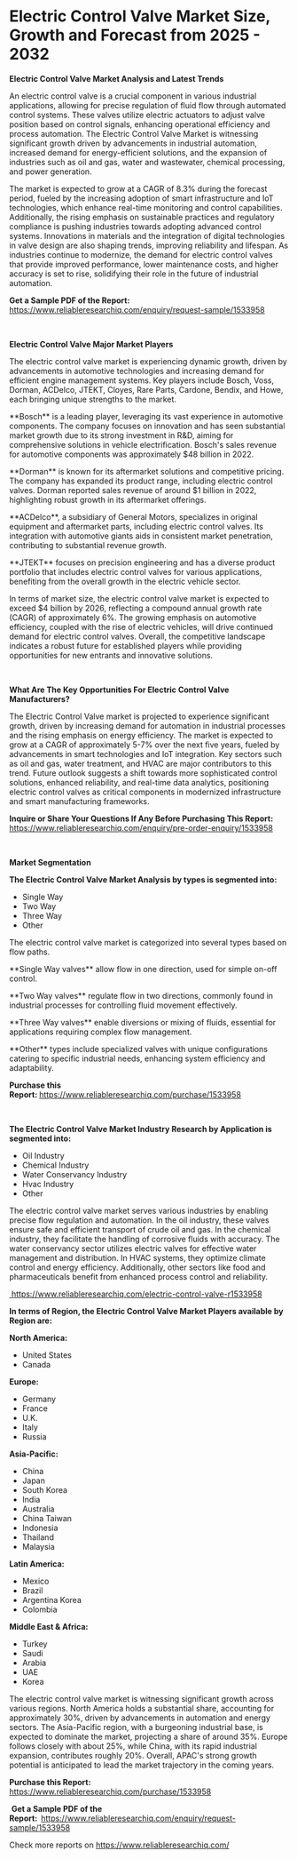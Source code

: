 <p><h1>Electric Control Valve Market Size, Growth and Forecast from 2025 - 2032</h1></p><p><strong>Electric Control Valve Market Analysis and Latest Trends</strong></p>
<p><p>An electric control valve is a crucial component in various industrial applications, allowing for precise regulation of fluid flow through automated control systems. These valves utilize electric actuators to adjust valve position based on control signals, enhancing operational efficiency and process automation. The Electric Control Valve Market is witnessing significant growth driven by advancements in industrial automation, increased demand for energy-efficient solutions, and the expansion of industries such as oil and gas, water and wastewater, chemical processing, and power generation.</p><p>The market is expected to grow at a CAGR of 8.3% during the forecast period, fueled by the increasing adoption of smart infrastructure and IoT technologies, which enhance real-time monitoring and control capabilities. Additionally, the rising emphasis on sustainable practices and regulatory compliance is pushing industries towards adopting advanced control systems. Innovations in materials and the integration of digital technologies in valve design are also shaping trends, improving reliability and lifespan. As industries continue to modernize, the demand for electric control valves that provide improved performance, lower maintenance costs, and higher accuracy is set to rise, solidifying their role in the future of industrial automation.</p></p>
<p><strong>Get a Sample PDF of the Report:&nbsp;</strong> <a href="https://www.reliableresearchiq.com/enquiry/request-sample/1533958?utm_campaign=2627&utm_medium=2&utm_source=Github&utm_content=ia&utm_term=28022025&utm_id=electric-control-valve">https://www.reliableresearchiq.com/enquiry/request-sample/1533958</a></p>
<p>&nbsp;</p>
<p><strong>Electric Control Valve Major Market Players</strong></p>
<p><p>The electric control valve market is experiencing dynamic growth, driven by advancements in automotive technologies and increasing demand for efficient engine management systems. Key players include Bosch, Voss, Dorman, ACDelco, JTEKT, Cloyes, Rare Parts, Cardone, Bendix, and Howe, each bringing unique strengths to the market.</p><p>**Bosch** is a leading player, leveraging its vast experience in automotive components. The company focuses on innovation and has seen substantial market growth due to its strong investment in R&D, aiming for comprehensive solutions in vehicle electrification. Bosch's sales revenue for automotive components was approximately $48 billion in 2022.</p><p>**Dorman** is known for its aftermarket solutions and competitive pricing. The company has expanded its product range, including electric control valves. Dorman reported sales revenue of around $1 billion in 2022, highlighting robust growth in its aftermarket offerings.</p><p>**ACDelco**, a subsidiary of General Motors, specializes in original equipment and aftermarket parts, including electric control valves. Its integration with automotive giants aids in consistent market penetration, contributing to substantial revenue growth.</p><p>**JTEKT** focuses on precision engineering and has a diverse product portfolio that includes electric control valves for various applications, benefiting from the overall growth in the electric vehicle sector.</p><p>In terms of market size, the electric control valve market is expected to exceed $4 billion by 2026, reflecting a compound annual growth rate (CAGR) of approximately 6%. The growing emphasis on automotive efficiency, coupled with the rise of electric vehicles, will drive continued demand for electric control valves. Overall, the competitive landscape indicates a robust future for established players while providing opportunities for new entrants and innovative solutions.</p></p>
<p>&nbsp;</p>
<p><strong>What Are The Key Opportunities For Electric Control Valve Manufacturers?</strong></p>
<p><p>The Electric Control Valve market is projected to experience significant growth, driven by increasing demand for automation in industrial processes and the rising emphasis on energy efficiency. The market is expected to grow at a CAGR of approximately 5-7% over the next five years, fueled by advancements in smart technologies and IoT integration. Key sectors such as oil and gas, water treatment, and HVAC are major contributors to this trend. Future outlook suggests a shift towards more sophisticated control solutions, enhanced reliability, and real-time data analytics, positioning electric control valves as critical components in modernized infrastructure and smart manufacturing frameworks.</p></p>
<p><strong>Inquire or Share Your Questions If Any Before Purchasing This Report:</strong> <a href="https://www.reliableresearchiq.com/enquiry/pre-order-enquiry/1533958?utm_campaign=2627&utm_medium=2&utm_source=Github&utm_content=ia&utm_term=28022025&utm_id=electric-control-valve">https://www.reliableresearchiq.com/enquiry/pre-order-enquiry/1533958</a></p>
<p>&nbsp;</p>
<p><strong>Market Segmentation</strong></p>
<p><strong>The Electric Control Valve Market Analysis by types is segmented into:</strong></p>
<p><ul><li>Single Way</li><li>Two Way</li><li>Three Way</li><li>Other</li></ul></p>
<p><p>The electric control valve market is categorized into several types based on flow paths. </p><p>**Single Way valves** allow flow in one direction, used for simple on-off control. </p><p>**Two Way valves** regulate flow in two directions, commonly found in industrial processes for controlling fluid movement effectively.</p><p>**Three Way valves** enable diversions or mixing of fluids, essential for applications requiring complex flow management.</p><p>**Other** types include specialized valves with unique configurations catering to specific industrial needs, enhancing system efficiency and adaptability.</p></p>
<p><strong>Purchase this Report:&nbsp;</strong><a href="https://www.reliableresearchiq.com/purchase/1533958?utm_campaign=2627&utm_medium=2&utm_source=Github&utm_content=ia&utm_term=28022025&utm_id=electric-control-valve">https://www.reliableresearchiq.com/purchase/1533958</a></p>
<p>&nbsp;</p>
<p><strong>The Electric Control Valve Market Industry Research by Application is segmented into:</strong></p>
<p><ul><li>Oil Industry</li><li>Chemical Industry</li><li>Water Conservancy Industry</li><li>Hvac Industry</li><li>Other</li></ul></p>
<p><p>The electric control valve market serves various industries by enabling precise flow regulation and automation. In the oil industry, these valves ensure safe and efficient transport of crude oil and gas. In the chemical industry, they facilitate the handling of corrosive fluids with accuracy. The water conservancy sector utilizes electric valves for effective water management and distribution. In HVAC systems, they optimize climate control and energy efficiency. Additionally, other sectors like food and pharmaceuticals benefit from enhanced process control and reliability.</p></p>
<p><a href="https://www.reliableresearchiq.com/electric-control-valve-r1533958?utm_campaign=2627&utm_medium=2&utm_source=Github&utm_content=ia&utm_term=28022025&utm_id=electric-control-valve">&nbsp;https://www.reliableresearchiq.com/electric-control-valve-r1533958</a></p>
<p><strong>In terms of Region, the Electric Control Valve Market Players available by Region are:</strong></p>
<p>
    <p> <strong> North America: </strong>
        <ul>
            <li>United States</li>
            <li>Canada</li>
        </ul>
        </p> 
    <p> <strong> Europe: </strong>
        <ul>
            <li>Germany</li>
            <li>France</li>
            <li>U.K.</li>
            <li>Italy</li>
            <li>Russia</li>
        </ul>
        </p> 
    <p> <strong> Asia-Pacific: </strong>
        <ul>
            <li>China</li>
            <li>Japan</li>
            <li>South Korea</li>
            <li>India</li>
            <li>Australia</li>
            <li>China Taiwan</li>
            <li>Indonesia</li>
            <li>Thailand</li>
            <li>Malaysia</li>
        </ul>
        </p> 
    <p> <strong> Latin America: </strong>
        <ul>
            <li>Mexico</li>
            <li>Brazil</li>
            <li>Argentina Korea</li>
            <li>Colombia</li>
        </ul>
        </p> 
    <p> <strong> Middle East & Africa: </strong>
        <ul>
            <li>Turkey</li>
            <li>Saudi</li>
            <li>Arabia</li>
            <li>UAE</li>
            <li>Korea</li>
        </ul>
    </p>
    </p>
<p><p>The electric control valve market is witnessing significant growth across various regions. North America holds a substantial share, accounting for approximately 30%, driven by advancements in automation and energy sectors. The Asia-Pacific region, with a burgeoning industrial base, is expected to dominate the market, projecting a share of around 35%. Europe follows closely with about 25%, while China, with its rapid industrial expansion, contributes roughly 20%. Overall, APAC's strong growth potential is anticipated to lead the market trajectory in the coming years.</p></p>
<p><strong>Purchase this Report: </strong><a href="https://www.reliableresearchiq.com/purchase/1533958?utm_campaign=2627&utm_medium=2&utm_source=Github&utm_content=ia&utm_term=28022025&utm_id=electric-control-valve">https://www.reliableresearchiq.com/purchase/1533958</a></p>
<p>&nbsp;<strong>Get a Sample PDF of the Report:&nbsp;&nbsp;</strong><a href="https://www.reliableresearchiq.com/enquiry/request-sample/1533958?utm_campaign=2627&utm_medium=2&utm_source=Github&utm_content=ia&utm_term=28022025&utm_id=electric-control-valve">https://www.reliableresearchiq.com/enquiry/request-sample/1533958</a></p>
<p><strong></strong></p>
<p>Check more reports on <a href="https://www.reliableresearchiq.com/?utm_campaign=2627&utm_medium=2&utm_source=Github&utm_content=ia&utm_term=28022025&utm_id=electric-control-valve">https://www.reliableresearchiq.com/</a></p>